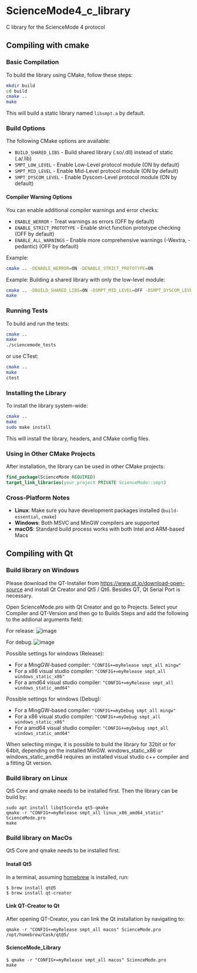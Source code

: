 # ScienceMode4_c_library
C library for the ScienceMode 4 protocol

## Compiling with cmake

### Basic Compilation

To build the library using CMake, follow these steps:

```bash
mkdir build
cd build
cmake ..
make
```

This will build a static library named `libsmpt.a` by default.

### Build Options

The following CMake options are available:

- `BUILD_SHARED_LIBS` - Build shared library (.so/.dll) instead of static (.a/.lib)
- `SMPT_LOW_LEVEL` - Enable Low-Level protocol module (ON by default)
- `SMPT_MID_LEVEL` - Enable Mid-Level protocol module (ON by default)
- `SMPT_DYSCOM_LEVEL` - Enable Dyscom-Level protocol module (ON by default)

#### Compiler Warning Options

You can enable additional compiler warnings and error checks:

- `ENABLE_WERROR` - Treat warnings as errors (OFF by default)
- `ENABLE_STRICT_PROTOTYPE` - Enable strict function prototype checking (OFF by default)
- `ENABLE_ALL_WARNINGS` - Enable more comprehensive warnings (-Wextra, -pedantic) (OFF by default)

Example:
```bash
cmake .. -DENABLE_WERROR=ON -DENABLE_STRICT_PROTOTYPE=ON
```

Example: Building a shared library with only the low-level module:

```bash
cmake .. -DBUILD_SHARED_LIBS=ON -DSMPT_MID_LEVEL=OFF -DSMPT_DYSCOM_LEVEL=OFF
make
```

### Running Tests

To build and run the tests:

```bash
cmake ..
make
./sciencemode_tests
```

or use CTest:

```bash
cmake ..
make
ctest
```

### Installing the Library

To install the library system-wide:

```bash
cmake ..
make
sudo make install
```

This will install the library, headers, and CMake config files.

### Using in Other CMake Projects

After installation, the library can be used in other CMake projects:

```cmake
find_package(ScienceMode REQUIRED)
target_link_libraries(your_project PRIVATE ScienceMode::smpt)
```

### Cross-Platform Notes

- **Linux**: Make sure you have development packages installed (`build-essential`, `cmake`)
- **Windows**: Both MSVC and MinGW compilers are supported
- **macOS**: Standard build process works with both Intel and ARM-based Macs


## Compiling with Qt

### Build library on Windows
Please download the QT-Installer from https://www.qt.io/download-open-source and install Qt Creator and Qt5 / Qt6.
Besides QT, Qt Serial Port is necessary.

Open ScienceMode.pro with Qt Creator and go to Projects. Select your Compiler and QT-Version and then go to Builds Steps and
add the following to the addional arguments field:

For release:
![image](https://github.com/ScienceMode/ScienceMode4_c_library/assets/85743064/4bd06445-58c9-42a7-9d01-e65c2217f18c)

For debug:
![image](https://github.com/ScienceMode/ScienceMode4_c_library/assets/85743064/9ae1f8d9-2a26-47f0-a2f0-4f78fba662c6)

Possible settings for windows (Release):
* For a MingGW-based compiler: `"CONFIG+=myRelease smpt_all mingw"`
* For a x86 visual studio compiler: `"CONFIG+=myRelease smpt_all windows_static_x86"`
* For a amd64 visual studio compiler: `"CONFIG+=myRelease smpt_all windows_static_amd64"`

Possible settings for windows (Debug):
* For a MingGW-based compiler: `"CONFIG+=myDebug smpt_all mingw"`
* For a x86 visual studio compiler: `"CONFIG+=myDebug smpt_all windows_static_x86"`
* For a amd64 visual studio compiler: `"CONFIG+=myDebug smpt_all windows_static_amd64"`

When selecting mingw, it is possible to build the library for 32bit or for 64bit, depending on the installed MinGW.
windows_static_x86 or windows_static_amd64 requires an installed visual studio c++ compiler and a fitting Qt version.

### Build library on Linux
Qt5 Core and qmake needs to be installed first. Then the library can be build by:
```
sudo apt install libqt5core5a qt5-qmake
qmake -r "CONFIG+=myRelease smpt_all linux_x86_amd64_static" ScienceMode.pro
make
```

### Build library on MacOs
Qt5 Core and qmake needs to be installed first. 

#### Install Qt5
In a terminal, assuming [homebrew](https://brew.sh) is installed, run:
```
$ brew install qt@5
$ brew install qt-creator
```
#### Link QT-Creator to Qt
After opening QT-Creator, you can link the Qt installation by navigating to:
```
qmake -r "CONFIG+=myRelease smpt_all macos" ScienceMode.pro
/opt/homebrew/Cask/qt@5/ 
```

#### ScienceMode_Library
```
$ qmake -r "CONFIG+=myRelease smpt_all macos" ScienceMode.pro
make
```
